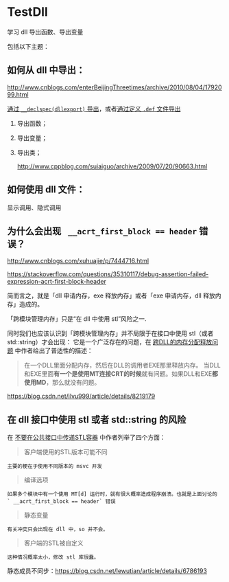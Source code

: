 # TestDll
学习 dll 导出函数、导出变量

包括以下主题：

## 如何从 dll 中导出：

http://www.cnblogs.com/enterBeijingThreetimes/archive/2010/08/04/1792099.html

[通过 `__declspec(dllexport)` 导出][1]，或者[通过定义 `.def` 文件导出][2]

1. 导出函数；
2. 导出变量；
3. 导出类；

    http://www.cppblog.com/suiaiguo/archive/2009/07/20/90663.html
    
## 如何使用 dll 文件：

显示调用、隐式调用

## 为什么会出现 ` __acrt_first_block == header` 错误？

http://www.cnblogs.com/xuhuajie/p/7444716.html

https://stackoverflow.com/questions/35310117/debug-assertion-failed-expression-acrt-first-block-header

简而言之，就是「dll 申请内存，exe 释放内存」或者「exe 申请内存，dll 释放内存」造成的。

「跨模块管理内存」只是“在 dll 中使用 stl”风险之一.

同时我们也应该认识到「跨模块管理内存」并不局限于在接口中使用 stl（或者 std::string）才会出现：
它是一个广泛存在的问题，在 [跨DLL的内存分配释放问题][4] 中作者给出了普适性的描述：

> 在一个DLL里面分配内存，然后在DLL的调用者EXE那里释放内存。
> 当DLL和EXE里面**有一个是使用MT连接CRT的时候**就有问题。如果DLL和EXE**都使用MD**，那么就没有问题。

https://blog.csdn.net/ilvu999/article/details/8219179

## 在 dll 接口中使用 stl 或者 std::string 的风险

在 [不要在公共接口中传递STL容器][3] 中作者列举了四个方面：
 
> 客户端使用的STL版本可能不同

    主要的梗在于使用不同版本的 msvc 开发
    
> 编译选项

    如果多个模块中有一个使用 MT[d] 运行时，就有很大概率造成程序崩溃。也就是上面讨论的 ` __acrt_first_block == header` 错误
    
> 静态变量

    有关冲突只会出现在 dll 中，so 并不会。

> 客户端的STL被自定义

    这种情况概率太小，修改 stl 库很蠢。
    
静态成员不同步：https://blog.csdn.net/lewutian/article/details/6786193




[1]:https://msdn.microsoft.com/en-us/library/a90k134d.aspx#annotations:epC1-i2vEeiXZeM0K3qNow
[2]:https://msdn.microsoft.com/en-us/library/d91k01sh.aspx#annotations:Vj3D4i2uEeiEu_PBl1x4Ig
[3]:http://www.cnblogs.com/baiyanhuang/archive/2011/07/10/2102484.html
[4]:https://blog.csdn.net/zj510/article/details/35290505
